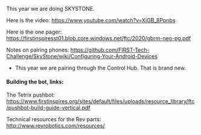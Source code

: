 This year we are doing SKYSTONE.

Here is the video: https://www.youtube.com/watch?v=XiGB_8Ppnbs

Here is the one pager: https://firstinspiresst01.blob.core.windows.net/ftc/2020/gbrm-neo-pg.pdf

Notes on pairing phones: https://github.com/FIRST-Tech-Challenge/SkyStone/wiki/Configuring-Your-Android-Devices
- This year we are pairing through the Control Hub. That is brand new.

#### Building the bot, links:

The Tetrix pushbot: https://www.firstinspires.org/sites/default/files/uploads/resource_library/ftc/pushbot-build-guide-vertical.pdf

Technical resources for the Rev parts:
http://www.revrobotics.com/resources/

